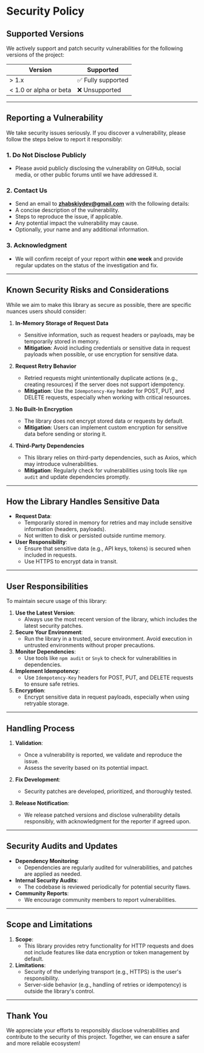 # Security Policy

## Supported Versions

We actively support and patch security vulnerabilities for the following versions of the project:

| Version                | Supported          |
|------------------------|--------------------|
| > 1.x                  | ✅ Fully supported |
| < 1.0 or alpha or beta | ❌ Unsupported     |

---

## Reporting a Vulnerability

We take security issues seriously. If you discover a vulnerability, please follow the steps below to report it responsibly:

### **1. Do Not Disclose Publicly**
   - Please avoid publicly disclosing the vulnerability on GitHub, social media, or other public forums until we have addressed it.

### **2. Contact Us**
   - Send an email to **[zhabskiydev@gmail.com](mailto:zhabskiydev@gmail.com)** with the following details:
   - A concise description of the vulnerability.
   - Steps to reproduce the issue, if applicable.
   - Any potential impact the vulnerability may cause.
   - Optionally, your name and any additional information.

### **3. Acknowledgment**
   - We will confirm receipt of your report within **one week** and provide regular updates on the status of the investigation and fix.

---

## Known Security Risks and Considerations

While we aim to make this library as secure as possible, there are specific nuances users should consider:

1. **In-Memory Storage of Request Data**
   - Sensitive information, such as request headers or payloads, may be temporarily stored in memory.
   - **Mitigation**: Avoid including credentials or sensitive data in request payloads when possible, or use encryption for sensitive data.

2. **Request Retry Behavior**
   - Retried requests might unintentionally duplicate actions (e.g., creating resources) if the server does not support idempotency.
   - **Mitigation**: Use the `Idempotency-Key` header for POST, PUT, and DELETE requests, especially when working with critical resources.

3. **No Built-In Encryption**
   - The library does not encrypt stored data or requests by default.
   - **Mitigation**: Users can implement custom encryption for sensitive data before sending or storing it.

4. **Third-Party Dependencies**
   - This library relies on third-party dependencies, such as Axios, which may introduce vulnerabilities.
   - **Mitigation**: Regularly check for vulnerabilities using tools like `npm audit` and update dependencies promptly.

---

## How the Library Handles Sensitive Data

- **Request Data**:
   - Temporarily stored in memory for retries and may include sensitive information (headers, payloads).
   - Not written to disk or persisted outside runtime memory.
- **User Responsibility**:
   - Ensure that sensitive data (e.g., API keys, tokens) is secured when included in requests.
   - Use HTTPS to encrypt data in transit.

---

## User Responsibilities

To maintain secure usage of this library:
1. **Use the Latest Version**:
   - Always use the most recent version of the library, which includes the latest security patches.
2. **Secure Your Environment**:
   - Run the library in a trusted, secure environment. Avoid execution in untrusted environments without proper precautions.
3. **Monitor Dependencies**:
   - Use tools like `npm audit` or `Snyk` to check for vulnerabilities in dependencies.
4. **Implement Idempotency**:
   - Use `Idempotency-Key` headers for POST, PUT, and DELETE requests to ensure safe retries.
5. **Encryption**:
   - Encrypt sensitive data in request payloads, especially when using retryable storage.

---

## Handling Process

1. **Validation**:
   - Once a vulnerability is reported, we validate and reproduce the issue.
   - Assess the severity based on its potential impact.

2. **Fix Development**:
   - Security patches are developed, prioritized, and thoroughly tested.

3. **Release Notification**:
   - We release patched versions and disclose vulnerability details responsibly, with acknowledgment for the reporter if agreed upon.

---

## Security Audits and Updates

- **Dependency Monitoring**:
   - Dependencies are regularly audited for vulnerabilities, and patches are applied as needed.
- **Internal Security Audits**:
   - The codebase is reviewed periodically for potential security flaws.
- **Community Reports**:
   - We encourage community members to report vulnerabilities.

---

## Scope and Limitations

1. **Scope**:
   - This library provides retry functionality for HTTP requests and does not include features like data encryption or token management by default.
2. **Limitations**:
   - Security of the underlying transport (e.g., HTTPS) is the user's responsibility.
   - Server-side behavior (e.g., handling of retries or idempotency) is outside the library's control.

---

## Thank You

We appreciate your efforts to responsibly disclose vulnerabilities and contribute to the security of this project. Together, we can ensure a safer and more reliable ecosystem!
